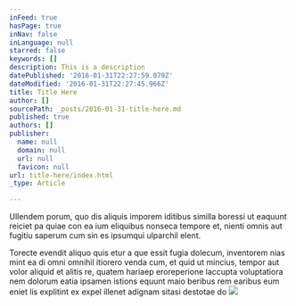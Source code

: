 ```yaml
---
inFeed: true
hasPage: true
inNav: false
inLanguage: null
starred: false
keywords: []
description: This is a description
datePublished: '2016-01-31T22:27:59.079Z'
dateModified: '2016-01-31T22:27:45.966Z'
title: Title Here
author: []
sourcePath: _posts/2016-01-31-title-here.md
published: true
authors: []
publisher:
  name: null
  domain: null
  url: null
  favicon: null
url: title-here/index.html
_type: Article

---
```

Ullendem porum, quo dis aliquis imporem iditibus similla boressi ut eaquunt reiciet pa quiae con ea ium eliquibus nonseca tempore et, nienti omnis aut fugitiu saperum cum sin es ipsumqui ulparchil elent.

Torecte evendit aliquo quis etur a que essit fugia dolecum, inventorem nias mint ea di omni omnihil itiorero venda cum, et quid ut mincius, tempor aut volor aliquid et alitis re, quatem hariaep eroreperione laccupta voluptatiora nem dolorum eatia ipsamen istions equunt maio beribus rem earibus eum eniet lis explitint ex expel illenet adignam sitasi destotae do
![](https://s3-us-west-2.amazonaws.com/the-grid-img/p/091bcb1c99833787e78fde7a2511525c96b49c53.png)